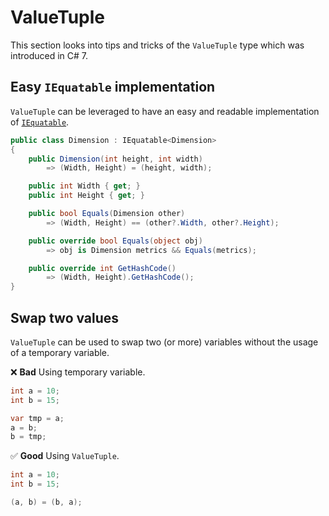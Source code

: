 # ValueTuple
This section looks into tips and tricks of the `ValueTuple` type which was introduced in C# 7.

## Easy `IEquatable` implementation
`ValueTuple` can be leveraged to have an easy and readable implementation of [`IEquatable`](https://docs.microsoft.com/en-us/dotnet/api/system.iequatable-1?view=net-6.0).

```csharp
public class Dimension : IEquatable<Dimension>
{
    public Dimension(int height, int width)
        => (Width, Height) = (height, width);

    public int Width { get; }
    public int Height { get; }

    public bool Equals(Dimension other)
        => (Width, Height) == (other?.Width, other?.Height);

    public override bool Equals(object obj)
        => obj is Dimension metrics && Equals(metrics);

    public override int GetHashCode() 
        => (Width, Height).GetHashCode();
}
```

## Swap two values
`ValueTuple` can be used to swap two (or more) variables without the usage of a temporary variable.

❌ **Bad** Using temporary variable.
```csharp
int a = 10;
int b = 15;

var tmp = a;
a = b;
b = tmp;
```

✅ **Good** Using `ValueTuple`.
```csharp
int a = 10;
int b = 15;

(a, b) = (b, a);
```